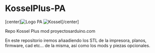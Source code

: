 # KosselPlus-PA

[center]![Logo PA](http://tienda.proyectosarduino.com/img/tienda-proyectos-arduino-1418304935.jpg)
![Kossel](http://i58.tinypic.com/2vkf4mh.png)[/center]

Repo Kossel Plus mod proyectosarduino.com

En este repositorio iremos añaadiendo los STL de la impresora, planos, firmware, cad etc... de la misma, 
así como los mods y piezas opcionales.


